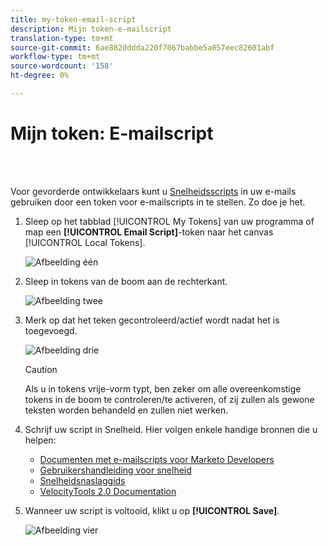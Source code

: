 ```yaml
---
title: my-token-email-script
description: Mijn token-e-mailscript
translation-type: tm+mt
source-git-commit: 6ae882dddda220f7067babbe5a057eec82601abf
workflow-type: tm+mt
source-wordcount: '158'
ht-degree: 0%

---
```



# Mijn token: E-mailscript

<br> 

Voor gevorderde ontwikkelaars kunt u [Snelheidsscripts](https://velocity.apache.org/engine/1.7/user-guide.html) in uw e-mails gebruiken door een token voor e-mailscripts in te stellen. Zo doe je het.

1. Sleep op het tabblad [!UICONTROL My Tokens] van uw programma of map een **[!UICONTROL Email Script]**-token naar het canvas [!UICONTROL Local Tokens].

   ![Afbeelding één](/help/sky/assets/my-tokens/my-token-email-script/my-token-email-script-1.png)

1. Sleep in tokens van de boom aan de rechterkant.

   ![Afbeelding twee](/help/sky/assets/my-tokens/my-token-email-script/my-token-email-script-2.png)

1. Merk op dat het teken gecontroleerd/actief wordt nadat het is toegevoegd.

   ![Afbeelding drie](/help/sky/assets/my-tokens/my-token-email-script/my-token-email-script-3.png)

   >[!CAUTION]
   >
   >Als u in tokens vrije-vorm typt, ben zeker om alle overeenkomstige tokens in de boom te controleren/te activeren, of zij zullen als gewone teksten worden behandeld en zullen niet werken.

1. Schrijf uw script in Snelheid. Hier volgen enkele handige bronnen die u helpen:

   * [Documenten met e-mailscripts voor Marketo Developers](https://developers.marketo.com/email-scripting/)
   * [Gebruikershandleiding voor snelheid](https://velocity.apache.org/engine/devel/user-guide.html)
   * [Snelheidsnaslaggids](https://velocity.apache.org/engine/devel/vtl-reference-guide.html)
   * [VelocityTools 2.0 Documentation](https://velocity.apache.org/tools/releases/2.0/javadoc/index.html)

1. Wanneer uw script is voltooid, klikt u op **[!UICONTROL Save]**.

   ![Afbeelding vier](/help/sky/assets/my-tokens/my-token-email-script/my-token-email-script-4.png)
